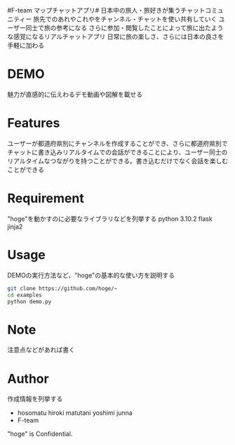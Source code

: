 #F-team マップチャットアプリ#
日本中の旅人・旅好きが集うチャットコミュニティー
旅先でのあれやこれやをチャンネル・チャットを使い共有していく
ユーザー同士で旅の参考になる
さらに参加・閲覧したことによって旅に出たような感覚になるリアルチャットアプリ
日常に旅の楽しさ、さらには日本の良さを手軽に加わる
# DEMO
魅力が直感的に伝えわるデモ動画や図解を載せる
 
# Features
ユーザーが都道府県別にチャンネルを作成することができ、さらに都道府県別でチャットに書き込みリアルタイムでの会話ができることにより、ユーザー同士のリアルタイムなつながりを持つことができる。書き込むだけでなく会話を楽しむことができる
# Requirement
 
"hoge"を動かすのに必要なライブラリなどを列挙する
python 3.10.2
flask
jinja2 
# Usage
 
DEMOの実行方法など、"hoge"の基本的な使い方を説明する
 
```bash
git clone https://github.com/hoge/~
cd examples
python demo.py
```
 
# Note
 
注意点などがあれば書く
 
# Author
 
作成情報を列挙する
 
* hosomatu hiroki matutani yoshimi junna
* F-team
 
"hoge" is Confidential.
